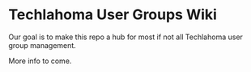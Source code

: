 # Techlahoma User Groups Wiki
Our goal is to make this repo a hub for most if not all Techlahoma user group management.

More info to come.